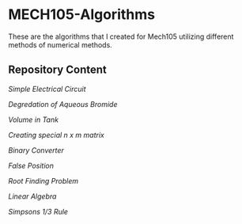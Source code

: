 # MECH105-Algorithms
These are the algorithms that I created for Mech105 utilizing different methods of numerical methods. 

## Repository Content

*Simple Electrical Circuit*

*Degredation of Aqueous Bromide*

*Volume in Tank*

*Creating special n x m matrix*

*Binary Converter*

*False Position*

*Root Finding Problem*

*Linear Algebra*

*Simpsons 1/3 Rule*
